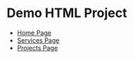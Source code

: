 # Demo HTML Project

- [Home Page](https://mr-mashanlo.github.io/animation/dist/index.html)
- [Services Page](https://mr-mashanlo.github.io/animation/dist/services.html)
- [Projects Page](https://mr-mashanlo.github.io/animation/dist/projects.html)